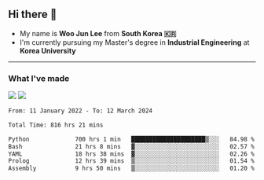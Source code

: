 ## Hi there 👋

- My name is **Woo Jun Lee** from **South Korea 🇰🇷**
- I'm currently pursuing my Master's degree in **Industrial Engineering** at **Korea University**

---

### What I've made

<a href="https://share.streamlit.io/tomtom1103/kuiai_hackathon_2022/main/JL_app.py"><img src="https://img.shields.io/badge/Journey Lee-161B22?style=for-the-badge&logo=streamlit&logoColor=FF4B4B"/></a> <a href="https://jeon-100.github.io/Dangzang/"><img src="https://img.shields.io/badge/당신을 위한 장학금, 당장!-161B22?style=for-the-badge&logo=react&logoColor=#61DAFB"/></a>

<!--START_SECTION:waka-->

```txt
From: 11 January 2022 - To: 12 March 2024

Total Time: 816 hrs 21 mins

Python             700 hrs 1 min   █████████████████████▒░░░   84.98 %
Bash               21 hrs 8 mins   ▓░░░░░░░░░░░░░░░░░░░░░░░░   02.57 %
YAML               18 hrs 38 mins  ▓░░░░░░░░░░░░░░░░░░░░░░░░   02.26 %
Prolog             12 hrs 39 mins  ▒░░░░░░░░░░░░░░░░░░░░░░░░   01.54 %
Assembly           9 hrs 50 mins   ▒░░░░░░░░░░░░░░░░░░░░░░░░   01.20 %
```

<!--END_SECTION:waka-->
